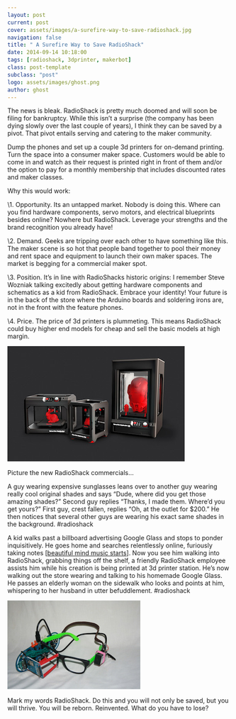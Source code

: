 ```yaml
---
layout: post
current: post
cover: assets/images/a-surefire-way-to-save-radioshack.jpg
navigation: false
title: " A Surefire Way to Save RadioShack"
date: 2014-09-14 10:18:00
tags: [radioshack, 3dprinter, makerbot]
class: post-template
subclass: "post"
logo: assets/images/ghost.png
author: ghost
---
```


The news is bleak. RadioShack is pretty much doomed and will soon be filing for bankruptcy. While this isn’t a surprise (the company has been dying slowly over the last couple of years), I think they can be saved by a pivot. That pivot entails serving and catering to the maker community.

Dump the phones and set up a couple 3d printers for on-demand printing. Turn the space into a consumer maker space. Customers would be able to come in and watch as their request is printed right in front of them and/or the option to pay for a monthly membership that includes discounted rates and maker classes.

Why this would work:

\1. Opportunity. Its an untapped market. Nobody is doing this. Where can you find hardware components, servo motors, and electrical blueprints besides online? Nowhere but RadioShack. Leverage your strengths and the brand recognition you already have!

\2. Demand. Geeks are tripping over each other to have something like this. The maker scene is so hot that people band together to pool their money and rent space and equipment to launch their own maker spaces. The market is begging for a commercial maker spot.

\3. Position. It’s in line with RadioShacks historic origins: I remember Steve Wozniak talking excitedly about getting hardware components and schematics as a kid from RadioShack. Embrace your identity! Your future is in the back of the store where the Arduino boards and soldering irons are, not in the front with the feature phones.

\4. Price. The price of 3d printers is plummeting. This means RadioShack could buy higher end models for cheap and sell the basic models at high margin.

![image](/assets/images/blog-6.jpg)

Picture the new RadioShack commercials…

A guy wearing expensive sunglasses leans over to another guy wearing really cool original shades and says “Dude, where did you get those amazing shades?” Second guy replies “Thanks, I made them. Where’d you get yours?” First guy, crest fallen, replies “Oh, at the outlet for $200.” He then notices that several other guys are wearing his exact same shades in the background. #radioshack

A kid walks past a billboard advertising Google Glass and stops to ponder inquisitively. He goes home and searches relentlessly online, furiously taking notes [[beautiful mind music starts](https://href.li/?https://www.google.com/url?sa=t&rct=j&q=&esrc=s&source=video&cd=1&cad=rja&uact=8&ved=0CB0QtwIwAA&url=http%3A%2F%2Fwww.youtube.com%2Fwatch%3Fv%3DKbrVeds5sKM&ei=SwoTVIffHKj9sATLmYCYBQ&usg=AFQjCNGE1NUgH9iy9e7zeQFgyuEScvlQNA&sig2=1SeZhRza_b1jMqcGecbqLg&bvm=bv.75097201,d.aWw)]. Now you see him walking into RadioShack, grabbing things off the shelf, a friendly RadioShack employee assists him while his creation is being printed at 3d printer station. He’s now walking out the store wearing and talking to his homemade Google Glass. He passes an elderly woman on the sidewalk who looks and points at him, whispering to her husband in utter befuddlement. #radioshack

![image](/assets/images/blog-7.jpg)

Mark my words RadioShack. Do this and you will not only be saved, but you will thrive. You will be reborn. Reinvented. What do you have to lose?
